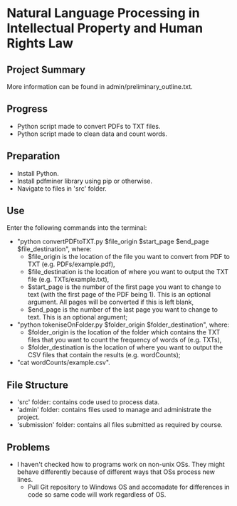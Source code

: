 # Natural Language Processing in Intellectual Property and Human Rights Law
## Project Summary
More information can be found in admin/preliminary_outline.txt.

## Progress
* Python script made to convert PDFs to TXT files.
* Python script made to clean data and count words.

## Preparation
* Install Python.
* Install pdfminer library using pip or otherwise.
* Navigate to files in 'src' folder.

## Use
Enter the following commands into the terminal:
* "python convertPDFtoTXT.py $file_origin $start_page $end_page $file_destination", where:
  * $file_origin is the location of the file you want to convert from PDF to TXT (e.g. PDFs/example.pdf),
  * $file_destination is the location of where you want to output the TXT file (e.g. TXTs/example.txt),
  * $start_page is the number of the first page you want to change to text (with the first page of the PDF being 1). This is an optional argument. All pages will be converted if this is left blank,
  * $end_page is the number of the last page you want to change to text. This is an optional argument;
* "python tokeniseOnFolder.py $folder_origin $folder_destination", where:
  * $folder_origin is the location of the folder which contains the TXT files that you want to count the frequency of words of (e.g. TXTs),
  * $folder_destination is the location of where you want to output the CSV files that contain the results (e.g. wordCounts);
* "cat wordCounts/example.csv".

## File Structure
* 'src' folder: contains code used to process data.
* 'admin' folder: contains files used to manage and administrate the project.
* 'submission' folder: contains all files submitted as required by course.

## Problems
* I haven't checked how to programs work on non-unix OSs. They might behave differently because of different ways that OSs process new lines.
  * Pull Git repository to Windows OS and accomadate for differences in code so same code will work regardless of OS.
